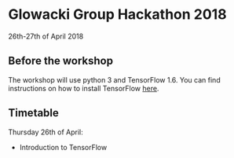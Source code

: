 # Glowacki Group Hackathon 2018

26th-27th of April 2018

## Before the workshop

The workshop will use python 3 and TensorFlow 1.6. You can find instructions on how to install TensorFlow [here](https://www.tensorflow.org/install/).

## Timetable

Thursday 26th of April:

* Introduction to TensorFlow
